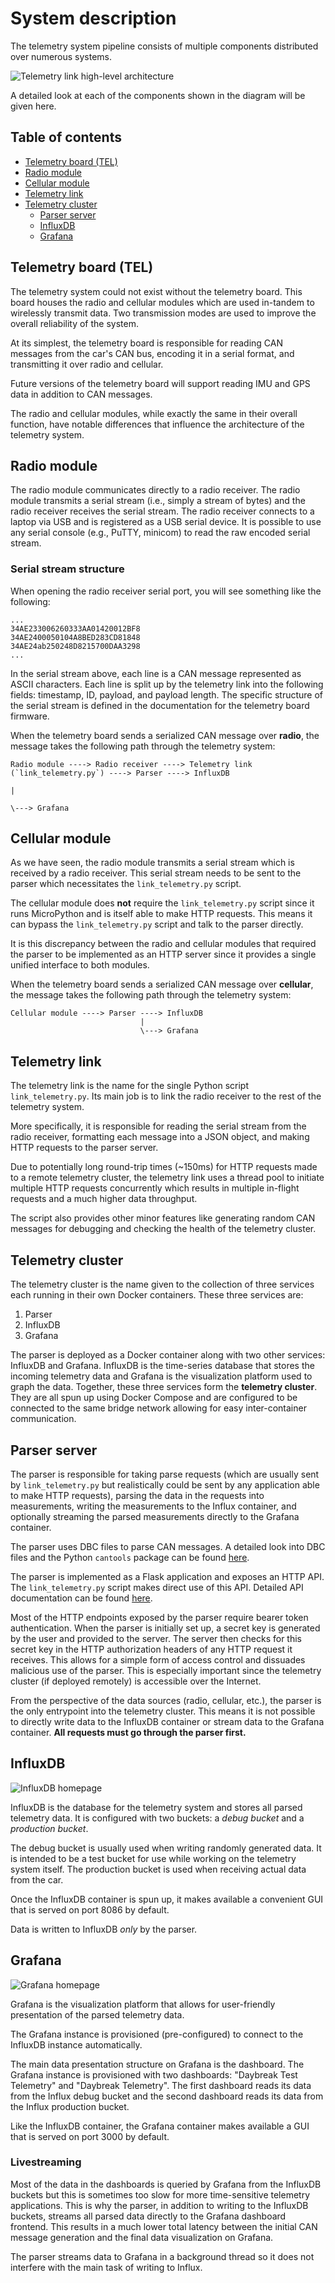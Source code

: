 # System description

The telemetry system pipeline consists of multiple components distributed over numerous systems. 

![Telemetry link high-level architecture](/images/link-telemetry-arch.png)

A detailed look at each of the components shown in the diagram will be given here.

## Table of contents

- [Telemetry board (TEL)](#telemetry-board-tel)
- [Radio module](#radio-module)
- [Cellular module](#radio-module)
- [Telemetry link](#telemetry-link)
- [Telemetry cluster](#telemetry-cluster)
    - [Parser server](#parser-server)
    - [InfluxDB](#influxdb)
    - [Grafana](#grafana)

## Telemetry board (TEL)

The telemetry system could not exist without the telemetry board. This board houses the radio and cellular modules which are used in-tandem to wirelessly transmit data. Two transmission modes are used to improve the overall reliability of the system.

At its simplest, the telemetry board is responsible for reading CAN messages from the car's CAN bus, encoding it in a serial format, and transmitting it over radio and cellular.

Future versions of the telemetry board will support reading IMU and GPS data in addition to CAN messages.

The radio and cellular modules, while exactly the same in their overall function, have notable differences that influence the architecture of the telemetry system.

## Radio module

The radio module communicates directly to a radio receiver. The radio module transmits a serial stream (i.e., simply a stream of bytes) and the radio receiver receives the serial stream. The radio receiver connects to a laptop via USB and is registered as a USB serial device. It is possible to use any serial console (e.g., PuTTY, minicom) to read the raw encoded serial stream.

### Serial stream structure

When opening the radio receiver serial port, you will see something like the following:

```
...
34AE233006260333AA01420012BF8
34AE2400050104A8BED283CD81848
34AE24ab250248D8215700DAA3298
...
```

In the serial stream above, each line is a CAN message represented as ASCII characters. Each line is split up by the telemetry link into the following fields: timestamp, ID, payload, and payload length. The specific structure of the serial stream is defined in the documentation for the telemetry board firmware.

When the telemetry board sends a serialized CAN message over **radio**, the message takes the following path through the telemetry system:

```
Radio module ----> Radio receiver ----> Telemetry link (`link_telemetry.py`) ----> Parser ----> InfluxDB
                                                                                          |
                                                                                          \---> Grafana
```

## Cellular module

As we have seen, the radio module transmits a serial stream which is received by a radio receiver. This serial stream needs to be sent to the parser which necessitates the `link_telemetry.py` script.

The cellular module does **not** require the `link_telemetry.py` script since it runs MicroPython and is itself able to make HTTP requests. This means it can bypass the `link_telemetry.py` script and talk to the parser directly.

It is this discrepancy between the radio and cellular modules that required the parser to be implemented as an HTTP server since it provides a single unified interface to both modules.

When the telemetry board sends a serialized CAN message over **cellular**, the message takes the following path through the telemetry system:

```
Cellular module ----> Parser ----> InfluxDB
                             |
                             \---> Grafana
```

## Telemetry link 

The telemetry link is the name for the single Python script `link_telemetry.py`. Its main job is to link the radio receiver to the rest of the telemetry system.

More specifically, it is responsible for reading the serial stream from the radio receiver, formatting each message into a JSON object, and making HTTP requests to the parser server. 

Due to potentially long round-trip times (~150ms) for HTTP requests made to a remote telemetry cluster, the telemetry link uses a thread pool to initiate multiple HTTP requests concurrently which results in multiple in-flight requests and a much higher data throughput.

The script also provides other minor features like generating random CAN messages for debugging and checking the health of the telemetry cluster.

## Telemetry cluster

The telemetry cluster is the name given to the collection of three services each running in their own Docker containers. These three services are:

1) Parser
2) InfluxDB
3) Grafana

The parser is deployed as a Docker container along with two other services: InfluxDB and Grafana. InfluxDB is the time-series database that stores the incoming telemetry data and Grafana is the visualization platform used to graph the data. Together, these three services form the **telemetry cluster**. They are all spun up using Docker Compose and are configured to be connected to the same bridge network allowing for easy inter-container communication.

## Parser server

The parser is responsible for taking parse requests (which are usually sent by `link_telemetry.py` but realistically could be sent by any application able to make HTTP requests), parsing the data in the requests into measurements, writing the measurements to the Influx container, and optionally streaming the parsed measurements directly to the Grafana container.

The parser uses DBC files to parse CAN messages. A detailed look into DBC files and the Python `cantools` package can be found [here](https://wiki.ubcsolar.com/en/subteams/software/cantools-and-dbc).

The parser is implemented as a Flask application and exposes an HTTP API. The `link_telemetry.py` script makes direct use of this API. Detailed API documentation can be found [here](/docs/API.md). 

Most of the HTTP endpoints exposed by the parser require bearer token authentication. When the parser is initially set up, a secret key is generated by the user and provided to the server. The server then checks for this secret key in the HTTP authorization headers of any HTTP request it receives. This allows for a simple form of access control and dissuades malicious use of the parser. This is especially important since the telemetry cluster (if deployed remotely) is accessible over the Internet.

From the perspective of the data sources (radio, cellular, etc.), the parser is the only entrypoint into the telemetry cluster. This means it is not possible to directly write data to the InfluxDB container or stream data to the Grafana container. **All requests must go through the parser first.**

## InfluxDB

![InfluxDB homepage](/images/influxdb.png)

InfluxDB is the database for the telemetry system and stores all parsed telemetry data. It is configured with two buckets: a _debug bucket_ and a _production bucket_.

The debug bucket is usually used when writing randomly generated data. It is intended to be a test bucket for use while working on the telemetry system itself. The production bucket is used when receiving actual data from the car. 

Once the InfluxDB container is spun up, it makes available a convenient GUI that is served on port 8086 by default.

Data is written to InfluxDB _only_ by the parser.

## Grafana

![Grafana homepage](/images/grafana.png)

Grafana is the visualization platform that allows for user-friendly presentation of the parsed telemetry data.

The Grafana instance is provisioned (pre-configured) to connect to the InfluxDB instance automatically.

The main data presentation structure on Grafana is the dashboard. The Grafana instance is provisioned with two dashboards: "Daybreak Test Telemetry" and "Daybreak Telemetry". The first dashboard reads its data from the Influx debug bucket and the second dashboard reads its data from the Influx production bucket.

Like the InfluxDB container, the Grafana container makes available a GUI that is served on port 3000 by default.

### Livestreaming

Most of the data in the dashboards is queried by Grafana from the InfluxDB buckets but this is sometimes too slow for more time-sensitive telemetry applications. This is why the parser, in addition to writing to the InfluxDB buckets, streams all parsed data directly to the Grafana dashboard frontend. This results in a much lower total latency between the initial CAN message generation and the final data visualization on Grafana. 

The parser streams data to Grafana in a background thread so it does not interfere with the main task of writing to Influx.
